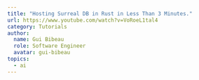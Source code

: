 ```yaml
---
title: "Hosting Surreal DB in Rust in Less Than 3 Minutes."
url: https://www.youtube.com/watch?v=VoRoeL1tal4
category: Tutorials
author:
  name: Gui Bibeau
  role: Software Engineer
  avatar: gui-bibeau
topics:
  - ai
---
```



